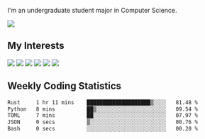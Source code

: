 I'm an undergraduate student major in Computer Science.

![](https://github-readme-stats.vercel.app/api?username=littzhch&theme=radical)

## My Interests

![](https://img.shields.io/badge/Python-3776AB?style=flat&labelColor=FFD43B&logoColor=3776AB&logo=python)
![](https://img.shields.io/badge/C-00599C?style=flat&labelColor=01427d&logoColor=6295cb&logo=c)
![](https://img.shields.io/badge/Rust-ffffff?style=flat&labelColor=ffffff&logoColor=000000&logo=rust)
![](https://img.shields.io/badge/LaTeX-008080?style=flat&labelColor=eeece5&logoColor=008080&logo=latex)
![](https://img.shields.io/badge/OpenGL-5487b2?style=flat&labelColor=ffffff&logoColor=5487b2&logo=opengl)
![](https://img.shields.io/badge/archlinux-1793d1?style=flat&labelColor=333333&logoColor=1793d1&logo=archlinux)

## Weekly Coding Statistics
<!--START_SECTION:waka-->

```txt
Rust     1 hr 11 mins    ████████████████████▒░░░░   81.48 %
Python   8 mins          ██▒░░░░░░░░░░░░░░░░░░░░░░   09.54 %
TOML     7 mins          ██░░░░░░░░░░░░░░░░░░░░░░░   07.97 %
JSON     0 secs          ▒░░░░░░░░░░░░░░░░░░░░░░░░   00.76 %
Bash     0 secs          ░░░░░░░░░░░░░░░░░░░░░░░░░   00.20 %
```

<!--END_SECTION:waka-->
